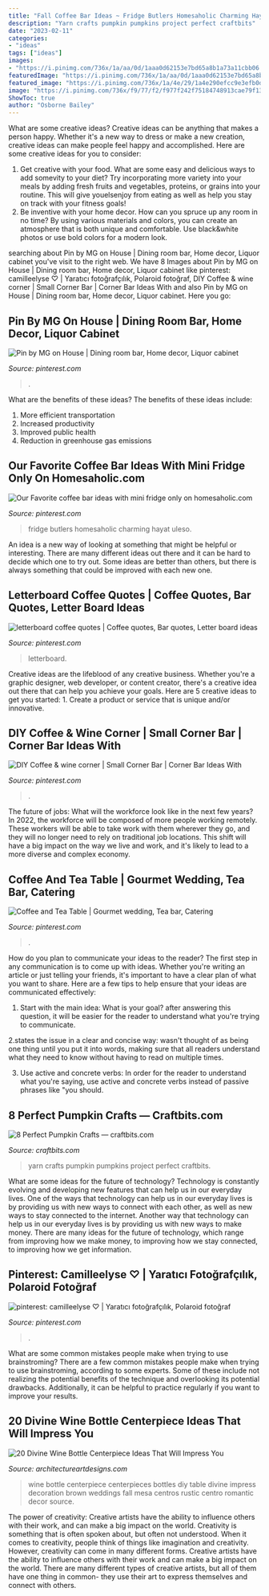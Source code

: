 ```yaml
---
title: "Fall Coffee Bar Ideas ~ Fridge Butlers Homesaholic Charming Hayat Uleso"
description: "Yarn crafts pumpkin pumpkins project perfect craftbits"
date: "2023-02-11"
categories:
- "ideas"
tags: ["ideas"]
images:
- "https://i.pinimg.com/736x/1a/aa/0d/1aaa0d62153e7bd65a8b1a73a11cbb06.jpg"
featuredImage: "https://i.pinimg.com/736x/1a/aa/0d/1aaa0d62153e7bd65a8b1a73a11cbb06.jpg"
featured_image: "https://i.pinimg.com/736x/1a/4e/29/1a4e290efcc9e3efb0d9b486a408289a.jpg"
image: "https://i.pinimg.com/736x/f9/77/f2/f977f242f75184748913cae79f1394c4.jpg"
ShowToc: true
author: "Osborne Bailey"
---
```



What are some creative ideas?
Creative ideas can be anything that makes a person happy. Whether it's a new way to dress or make a new creation, creative ideas can make people feel happy and accomplished. Here are some creative ideas for you to consider: 
1. Get creative with your food. What are some easy and delicious ways to add somevity to your diet? Try incorporating more variety into your meals by adding fresh fruits and vegetables, proteins, or grains into your routine. This will give youelsenjoy from eating as well as help you stay on track with your fitness goals! 
2. Be inventive with your home decor. How can you spruce up any room in no time? By using various materials and colors, you can create an atmosphere that is both unique and comfortable. Use black&white photos or use bold colors for a modern look.

	

		
searching about Pin by MG on House | Dining room bar, Home decor, Liquor cabinet you've visit to the right web. We have 8 Images about Pin by MG on House | Dining room bar, Home decor, Liquor cabinet like pinterest: camilleelyse ♡ | Yaratıcı fotoğrafçılık, Polaroid fotoğraf, DIY Coffee &amp; wine corner | Small Corner Bar | Corner Bar Ideas With and also Pin by MG on House | Dining room bar, Home decor, Liquor cabinet. Here you go:
		
    
## Pin By MG On House | Dining Room Bar, Home Decor, Liquor Cabinet

<img loading=lazy src="https://i.pinimg.com/736x/1a/4e/29/1a4e290efcc9e3efb0d9b486a408289a.jpg" onerror="this.onerror=null;this.src='https://tse1.mm.bing.net/th?id=OIP.fVZG0sqai8KWnxKYeTb3_AHaJ3&amp;pid=15.1';" alt="Pin by MG on House | Dining room bar, Home decor, Liquor cabinet">

_Source: pinterest.com_

>. 

	

What are the benefits of these ideas?
The benefits of these ideas include: 
1. More efficient transportation 
2. Increased productivity 
3. Improved public health 
4. Reduction in greenhouse gas emissions 

    
## Our Favorite Coffee Bar Ideas With Mini Fridge Only On Homesaholic.com

<img loading=lazy src="https://i.pinimg.com/736x/1a/aa/0d/1aaa0d62153e7bd65a8b1a73a11cbb06.jpg" onerror="this.onerror=null;this.src='https://tse1.mm.bing.net/th?id=OIP.tzzFciqn4S_nse-8Lwt5vAHaJ4&amp;pid=15.1';" alt="Our Favorite coffee bar ideas with mini fridge only on homesaholic.com">

_Source: pinterest.com_

>fridge butlers homesaholic charming hayat uleso. 

	

An idea is a new way of looking at something that might be helpful or interesting. There are many different ideas out there and it can be hard to decide which one to try out. Some ideas are better than others, but there is always something that could be improved with each new one.

    
## Letterboard Coffee Quotes | Coffee Quotes, Bar Quotes, Letter Board Ideas

<img loading=lazy src="https://i.pinimg.com/736x/f9/77/f2/f977f242f75184748913cae79f1394c4.jpg" onerror="this.onerror=null;this.src='https://tse3.mm.bing.net/th?id=OIP.GgySTDtkxUL1nMFzlTyQVAHaJ3&amp;pid=15.1';" alt="letterboard coffee quotes | Coffee quotes, Bar quotes, Letter board ideas">

_Source: pinterest.com_

>letterboard. 

	

Creative ideas are the lifeblood of any creative business. Whether you're a graphic designer, web developer, or content creator, there's a creative idea out there that can help you achieve your goals. Here are 5 creative ideas to get you started: 1. Create a product or service that is unique and/or innovative.

    
## DIY Coffee &amp; Wine Corner | Small Corner Bar | Corner Bar Ideas With

<img loading=lazy src="https://i.pinimg.com/736x/08/e2/6f/08e26f9ea2ecdf762fe2a9b5ec245741.jpg" onerror="this.onerror=null;this.src='https://tse3.mm.bing.net/th?id=OIP.eUBIBZpsx2bKTr6KuOQVHAHaJ3&amp;pid=15.1';" alt="DIY Coffee &amp; wine corner | Small Corner Bar | Corner Bar Ideas With">

_Source: pinterest.com_

>. 

	

The future of jobs: What will the workforce look like in the next few years?
In 2022, the workforce will be composed of more people working remotely. These workers will be able to take work with them wherever they go, and they will no longer need to rely on traditional job locations. This shift will have a big impact on the way we live and work, and it's likely to lead to a more diverse and complex economy.

    
## Coffee And Tea Table | Gourmet Wedding, Tea Bar, Catering

<img loading=lazy src="https://i.pinimg.com/736x/8b/30/9a/8b309a2ab035e2e10f183219c256bd89.jpg" onerror="this.onerror=null;this.src='https://tse1.mm.bing.net/th?id=OIP.YrMraQOSQHb2SIbEtLFARwHaJ3&amp;pid=15.1';" alt="Coffee and Tea Table | Gourmet wedding, Tea bar, Catering">

_Source: pinterest.com_

>. 

	

How do you plan to communicate your ideas to the reader?
The first step in any communication is to come up with ideas. Whether you're writing an article or just telling your friends, it's important to have a clear plan of what you want to share. Here are a few tips to help ensure that your ideas are communicated effectively:
1. Start with the main idea: What is your goal? after answering this question, it will be easier for the reader to understand what you're trying to communicate.

2.states the issue in a clear and concise way: wasn't thought of as being one thing until you put it into words, making sure that all readers understand what they need to know without having to read on multiple times.

3. Use active and concrete verbs: In order for the reader to understand what you're saying, use active and concrete verbs instead of passive phrases like "you should.

    
## 8 Perfect Pumpkin Crafts — Craftbits.com

<img loading=lazy src="https://i0.wp.com/craftbits.com/wp-content/uploads/2016/10/yarn.jpg?resize=500%2C750" onerror="this.onerror=null;this.src='https://tse3.mm.bing.net/th?id=OIP.z0mICHGSc5zyrrjTg-Mi5AHaLH&amp;pid=15.1';" alt="8 Perfect Pumpkin Crafts — craftbits.com">

_Source: craftbits.com_

>yarn crafts pumpkin pumpkins project perfect craftbits. 

	

What are some ideas for the future of technology?
Technology is constantly evolving and developing new features that can help us in our everyday lives. One of the ways that technology can help us in our everyday lives is by providing us with new ways to connect with each other, as well as new ways to stay connected to the internet. Another way that technology can help us in our everyday lives is by providing us with new ways to make money. There are many ideas for the future of technology, which range from improving how we make money, to improving how we stay connected, to improving how we get information.

    
## Pinterest: Camilleelyse ♡ | Yaratıcı Fotoğrafçılık, Polaroid Fotoğraf

<img loading=lazy src="https://i.pinimg.com/736x/d5/47/ee/d547ee228686a50029859c83a5792da4.jpg" onerror="this.onerror=null;this.src='https://tse4.mm.bing.net/th?id=OIP.MiHfC2REh2W1sOV0OO5D8AHaNK&amp;pid=15.1';" alt="pinterest: camilleelyse ♡ | Yaratıcı fotoğrafçılık, Polaroid fotoğraf">

_Source: pinterest.com_

>. 

	

What are some common mistakes people make when trying to use brainstroming?
There are a few common mistakes people make when trying to use brainstroming, according to some experts. Some of these include not realizing the potential benefits of the technique and overlooking its potential drawbacks. Additionally, it can be helpful to practice regularly if you want to improve your results.

    
## 20 Divine Wine Bottle Centerpiece Ideas That Will Impress You

<img loading=lazy src="http://www.architectureartdesigns.com/wp-content/uploads/2016/10/8-19.jpg" onerror="this.onerror=null;this.src='https://tse3.mm.bing.net/th?id=OIP.oDH1o20YAxhLieq8N7affAHaLH&amp;pid=15.1';" alt="20 Divine Wine Bottle Centerpiece Ideas That Will Impress You">

_Source: architectureartdesigns.com_

>wine bottle centerpiece centerpieces bottles diy table divine impress decoration brown weddings fall mesa centros rustic centro romantic decor source. 

	

The power of creativity: Creative artists have the ability to influence others with their work, and can make a big impact on the world.
Creativity is something that is often spoken about, but often not understood. When it comes to creativity, people think of things like imagination and creativity. However, creativity can come in many different forms. Creative artists have the ability to influence others with their work and can make a big impact on the world. There are many different types of creative artists, but all of them have one thing in common- they use their art to express themselves and connect with others.

